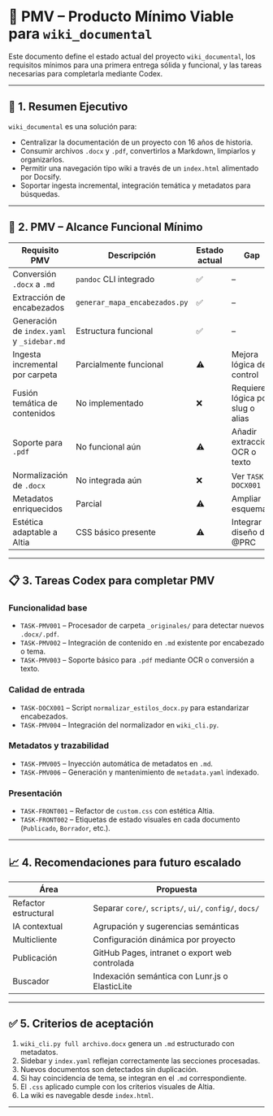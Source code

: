 # 🚀 PMV – Producto Mínimo Viable para `wiki_documental`

Este documento define el estado actual del proyecto `wiki_documental`, los requisitos mínimos para una primera entrega sólida y funcional, y las tareas necesarias para completarla mediante Codex.

---

## 🎯 1. Resumen Ejecutivo

`wiki_documental` es una solución para:

- Centralizar la documentación de un proyecto con 16 años de historia.
- Consumir archivos `.docx` y `.pdf`, convertirlos a Markdown, limpiarlos y organizarlos.
- Permitir una navegación tipo wiki a través de un `index.html` alimentado por Docsify.
- Soportar ingesta incremental, integración temática y metadatos para búsquedas.

---

## 🧱 2. PMV – Alcance Funcional Mínimo

| Requisito PMV                              | Descripción                   | Estado actual | Gap                              |
| ------------------------------------------ | ----------------------------- | ------------- | -------------------------------- |
| Conversión `.docx` a `.md`                 | `pandoc` CLI integrado        | ✅            | –                                |
| Extracción de encabezados                  | `generar_mapa_encabezados.py` | ✅            | –                                |
| Generación de `index.yaml` y `_sidebar.md` | Estructura funcional          | ✅            | –                                |
| Ingesta incremental por carpeta            | Parcialmente funcional        | ⚠️            | Mejora lógica de control         |
| Fusión temática de contenidos              | No implementado               | ❌            | Requiere lógica por slug o alias |
| Soporte para `.pdf`                        | No funcional aún              | ⚠️            | Añadir extracción OCR o texto    |
| Normalización de `.docx`                   | No integrada aún              | ❌            | Ver `TASK-DOCX001`               |
| Metadatos enriquecidos                     | Parcial                       | ⚠️            | Ampliar esquema                  |
| Estética adaptable a Altia                 | CSS básico presente           | ⚠️            | Integrar diseño de @PRC          |

---

## 📋 3. Tareas Codex para completar PMV

### Funcionalidad base

- `TASK-PMV001` – Procesador de carpeta `_originales/` para detectar nuevos `.docx/.pdf`.
- `TASK-PMV002` – Integración de contenido en `.md` existente por encabezado o tema.
- `TASK-PMV003` – Soporte básico para `.pdf` mediante OCR o conversión a texto.

### Calidad de entrada

- `TASK-DOCX001` – Script `normalizar_estilos_docx.py` para estandarizar encabezados.
- `TASK-PMV004` – Integración del normalizador en `wiki_cli.py`.

### Metadatos y trazabilidad

- `TASK-PMV005` – Inyección automática de metadatos en `.md`.
- `TASK-PMV006` – Generación y mantenimiento de `metadata.yaml` indexado.

### Presentación

- `TASK-FRONT001` – Refactor de `custom.css` con estética Altia.
- `TASK-FRONT002` – Etiquetas de estado visuales en cada documento (`Publicado`, `Borrador`, etc.).

---

## 📈 4. Recomendaciones para futuro escalado

| Área                 | Propuesta                                              |
| -------------------- | ------------------------------------------------------ |
| Refactor estructural | Separar `core/`, `scripts/`, `ui/`, `config/`, `docs/` |
| IA contextual        | Agrupación y sugerencias semánticas                    |
| Multicliente         | Configuración dinámica por proyecto                    |
| Publicación          | GitHub Pages, intranet o export web controlada         |
| Buscador             | Indexación semántica con Lunr.js o ElasticLite         |

---

## ✅ 5. Criterios de aceptación

1. `wiki_cli.py full archivo.docx` genera un `.md` estructurado con metadatos.
2. Sidebar y `index.yaml` reflejan correctamente las secciones procesadas.
3. Nuevos documentos son detectados sin duplicación.
4. Si hay coincidencia de tema, se integran en el `.md` correspondiente.
5. El `.css` aplicado cumple con los criterios visuales de Altia.
6. La wiki es navegable desde `index.html`.

---
